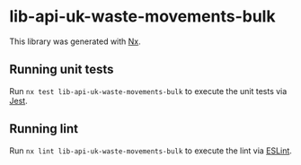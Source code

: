 # lib-api-uk-waste-movements-bulk

This library was generated with [Nx](https://nx.dev).

## Running unit tests

Run `nx test lib-api-uk-waste-movements-bulk` to execute the unit tests via [Jest](https://jestjs.io).

## Running lint

Run `nx lint lib-api-uk-waste-movements-bulk` to execute the lint via [ESLint](https://eslint.org/).
